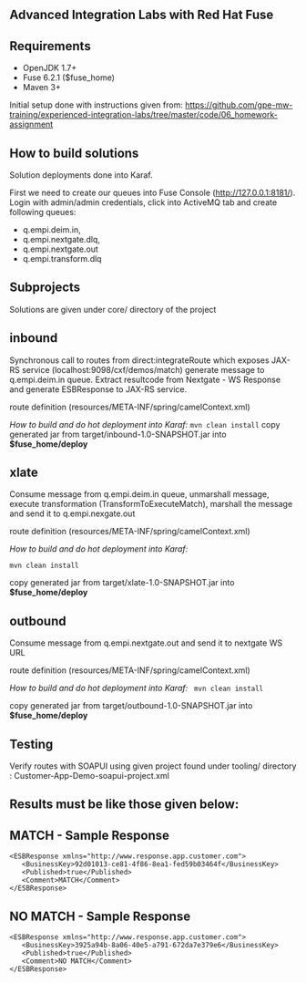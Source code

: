 Advanced Integration Labs with Red Hat Fuse
--

Requirements
--
- OpenJDK 1.7+
- Fuse 6.2.1 ($fuse_home)
- Maven 3+

Initial setup done with instructions given from:
https://github.com/gpe-mw-training/experienced-integration-labs/tree/master/code/06_homework-assignment

How to build solutions
--
Solution deployments done into Karaf.

First we need to create our queues into Fuse Console (http://127.0.0.1:8181/). Login with admin/admin credentials, click into ActiveMQ tab and create following queues: 

 - q.empi.deim.in, 
 - q.empi.nextgate.dlq, 
 - q.empi.nextgate.out
 - q.empi.transform.dlq

Subprojects
---
Solutions are given under core/ directory of the project

inbound
---
 Synchronous call to routes from direct:integrateRoute which exposes JAX-RS service (localhost:9098/cxf/demos/match) generate message to q.empi.deim.in queue. Extract resultcode from Nextgate - WS Response and generate ESBResponse to JAX-RS service.

 route definition (resources/META-INF/spring/camelContext.xml)

*How to build and do hot deployment into Karaf:*
  ```mvn clean install```
  copy generated jar from target/inbound-1.0-SNAPSHOT.jar into **$fuse_home/deploy**
 
xlate
---
  Consume message from q.empi.deim.in queue, unmarshall message, execute transformation (TransformToExecuteMatch), marshall the message and send it to q.empi.nexgate.out 
 
 route definition (resources/META-INF/spring/camelContext.xml)
 
*How to build and do hot deployment into Karaf:*
```
mvn clean install 
```
copy generated jar from target/xlate-1.0-SNAPSHOT.jar into **$fuse_home/deploy**
    
outbound
---
  Consume message from q.empi.nextgate.out and send it to nextgate WS URL

  route definition (resources/META-INF/spring/camelContext.xml)

*How to build and do hot deployment into Karaf:*
 ``` mvn clean install```
 
 copy generated jar from target/outbound-1.0-SNAPSHOT.jar into **$fuse_home/deploy**  

Testing
--
Verify routes with SOAPUI using given project found under tooling/ directory : Customer-App-Demo-soapui-project.xml

Results must be like those given below:
--
MATCH - Sample Response
---
```
<ESBResponse xmlns="http://www.response.app.customer.com">
   <BusinessKey>92d01013-ce81-4f86-8ea1-fed59b03464f</BusinessKey>
   <Published>true</Published>
   <Comment>MATCH</Comment>
</ESBResponse>
```

NO MATCH - Sample Response
---
```
<ESBResponse xmlns="http://www.response.app.customer.com">
   <BusinessKey>3925a94b-8a06-40e5-a791-672da7e379e6</BusinessKey>
   <Published>true</Published>
   <Comment>NO MATCH</Comment>
</ESBResponse>
```

